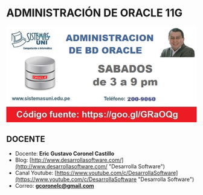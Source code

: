 # ADMINISTRACIÓN DE ORACLE 11G #

![ADMINISTRACIÓN DE ORACLE 11G](https://raw.githubusercontent.com/gcoronelc/ORACLE-ADM-11G/master/img/oracle11g.jpg)

## DOCENTE ##

- Docente: **Eric Gustavo Coronel Castillo**
- Blog: [http://www.desarrollasoftware.com/](http://www.desarrollasoftware.com/ "Desarrolla Software")
- Canal Youtube: [https://www.youtube.com/c/DesarrollaSoftware](https://www.youtube.com/c/DesarrollaSoftware "Desarrolla Software")
- Correo: **gcoronelc@gmail.com**


